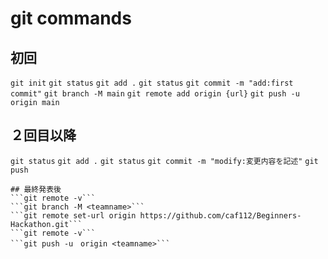 # git commands
## 初回
```git init```
```git status```
```git add .```
```git status```
```git commit -m "add:first commit"```
```git branch -M main```
```git remote add origin {url}```
```git push -u　origin main```
## ２回目以降
```git status```
```git add .```
```git status```
```git commit -m "modify:変更内容を記述"```
```git push```
```
## 最終発表後
```git remote -v```
```git branch -M <teamname>```
```git remote set-url origin https://github.com/caf112/Beginners-Hackathon.git```
```git remote -v```
```git push -u　origin <teamname>```
